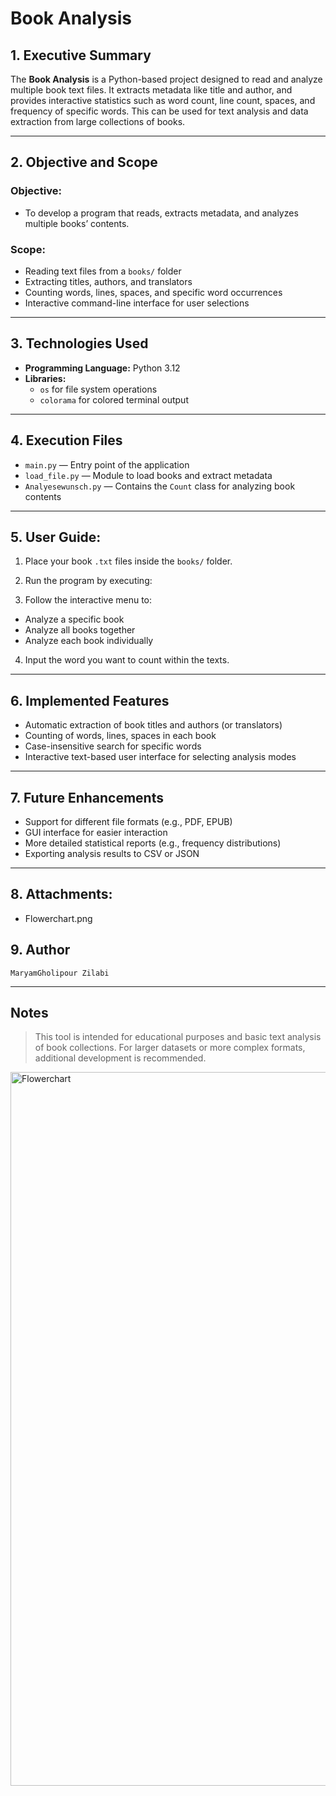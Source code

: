 # Book Analysis

## 1. Executive Summary
The **Book Analysis** is a Python-based project designed to read and analyze multiple book text files. It extracts metadata like title and author, and provides interactive statistics such as word count, line count, spaces, and frequency of specific words. This can be used for text analysis and data extraction from large collections of books.

---

## 2. Objective and Scope

### Objective:
- To develop a program that reads, extracts metadata, and analyzes multiple books’ contents.

### Scope:
- Reading text files from a `books/` folder  
- Extracting titles, authors, and translators  
- Counting words, lines, spaces, and specific word occurrences  
- Interactive command-line interface for user selections

---

## 3. Technologies Used

- **Programming Language:** Python 3.12
- **Libraries:**
  - `os` for file system operations  
  - `colorama` for colored terminal output

---

## 4. Execution Files

- `main.py` — Entry point of the application  
- `load_file.py` — Module to load books and extract metadata  
- `Analyesewunsch.py` — Contains the `Count` class for analyzing book contents

---

## 5. User Guide:

1. Place your book `.txt` files inside the `books/` folder.  
2. Run the program by executing:


3. Follow the interactive menu to:
- Analyze a specific book  
- Analyze all books together  
- Analyze each book individually  
4. Input the word you want to count within the texts.

---

## 6. Implemented Features

- Automatic extraction of book titles and authors (or translators)  
- Counting of words, lines, spaces in each book  
- Case-insensitive search for specific words  
- Interactive text-based user interface for selecting analysis modes

---

## 7. Future Enhancements

- Support for different file formats (e.g., PDF, EPUB)  
- GUI interface for easier interaction  
- More detailed statistical reports (e.g., frequency distributions)  
- Exporting analysis results to CSV or JSON

---
## 8. Attachments: 
- Flowerchart.png 

## 9. Author

`MaryamGholipour Zilabi`

---

## Notes

> This tool is intended for educational purposes and basic text analysis of book collections. For larger datasets or more complex formats, additional development is recommended.



<img width="932" height="1142" alt="Flowerchart" src="https://github.com/user-attachments/assets/0237bfa5-4007-46b0-88c6-a57404d57938" />
